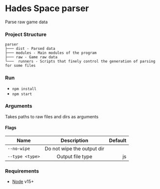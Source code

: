 # Hades Space parser
Parse raw game data

### Project Structure

```text
parser
├─── dist - Parsed data
├─── modules - Main modules of the program
├─── raw - Game raw data
└───  runners - Scripts that finely control the generation of parsing for some files
```

### Run
- `npm install`
- `npm start`

### Arguments
Takes paths to raw files and dirs as arguments

#### Flags
| Name            |        Description         | Default |
|-----------------|:--------------------------:|--------:|
| `--no-wipe`     | Do not wipe the output dir |         |
| `--type <type>` |      Output file type      |      js |

### Requirements 
- [Node](https://nodejs.org) v15+
